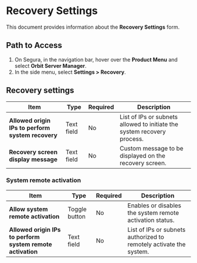 # Recovery Settings

This document provides information about the **Recovery Settings** form.

## **Path to Access**

1. On Segura, in the navigation bar, hover over the **Product Menu** and select **Orbit Server Manager**.  
2. In the side menu, select **Settings \> Recovery**.

## **Recovery settings**

| Item | Type | Required | Description |
| ----- | ----- | ----- | ----- |
| **Allowed origin IPs to perform system recovery** | Text field | No | List of IPs or subnets allowed to initiate the system recovery process. |
| **Recovery screen display message** | Text field | No | Custom message to be displayed on the recovery screen. |

### **System remote activation**

| Item | Type | Required | Description |
| ----- | ----- | ----- | ----- |
| **Allow system remote activation** | Toggle button | No | Enables or disables the system remote activation status. |
| **Allowed origin IPs to perform system remote activation** | Text field | No | List of IPs or subnets authorized to remotely activate the system. |

